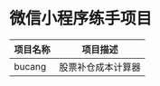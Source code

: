 # 微信小程序练手项目

| 项目名称 | 项目描述           |
| -------- | ------------------ |
| bucang   | 股票补仓成本计算器 |



